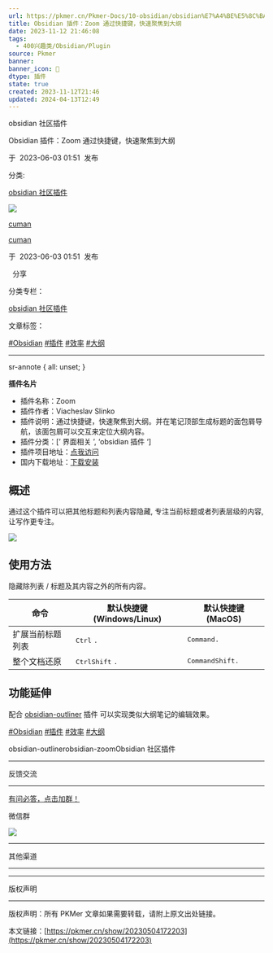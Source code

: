 ```yaml
---
url: https://pkmer.cn/Pkmer-Docs/10-obsidian/obsidian%E7%A4%BE%E5%8C%BA%E6%8F%92%E4%BB%B6/obsidian-zoom/
title: Obsidian 插件：Zoom 通过快捷键，快速聚焦到大纲
date: 2023-11-12 21:46:08
tags:
  - 400兴趣类/Obsidian/Plugin
source: Pkmer
banner: 
banner_icon: 🔖
dtype: 插件
state: true
created: 2023-11-12T21:46
updated: 2024-04-13T12:49
---
```

obsidian 社区插件

Obsidian 插件：Zoom 通过快捷键，快速聚焦到大纲

于  2023-06-03 01:51  发布

分类:

[obsidian 社区插件](https://pkmer.cn/Pkmer-Docs/10-obsidian/obsidian%E7%A4%BE%E5%8C%BA%E6%8F%92%E4%BB%B6/obsidian%E7%A4%BE%E5%8C%BA%E6%8F%92%E4%BB%B6)

![](https://cdn.pkmer.cn/covers/cumany.jpeg!nomark)

[cuman](https://pkmer.cn/authors/cuman)

[cuman](https://pkmer.cn/authors/cuman)

于  2023-06-03 01:51  发布

  分享

分类专栏：

[obsidian 社区插件](https://pkmer.cn/Pkmer-Docs/10-obsidian/obsidian%E7%A4%BE%E5%8C%BA%E6%8F%92%E4%BB%B6/obsidian%E7%A4%BE%E5%8C%BA%E6%8F%92%E4%BB%B6)

文章标签：

[#Obsidian](https://pkmer.cn/tags/obsidian) [#插件](https://pkmer.cn/tags/%E6%8F%92%E4%BB%B6) [#效率](https://pkmer.cn/tags/%E6%95%88%E7%8E%87) [#大纲](https://pkmer.cn/tags/%E5%A4%A7%E7%BA%B2)

* * *

sr-annote { all: unset; }

**插件名片**

*   插件名称：Zoom
*   插件作者：Viacheslav Slinko
*   插件说明：通过快捷键，快速聚焦到大纲。并在笔记顶部生成标题的面包屑导航，该面包屑可以交互来定位大纲内容。
*   插件分类：[’ 界面相关 ’, ‘obsidian 插件 ‘]
*   插件项目地址：[点我访问](https://github.com/vslinko/obsidian-zoom)
*   国内下载地址：[下载安装](https://pkmer.cn/products/plugin/pluginMarket/?obsidian-zoom)

## 概述

通过这个插件可以把其他标题和列表内容隐藏, 专注当前标题或者列表层级的内容, 让写作更专注。

![](https://cdn.pkmer.cn/images/202305041724055.gif!pkmer)

## 使用方法

隐藏除列表 / 标题及其内容之外的所有内容。

<table><thead><tr><th>命令</th><th>默认快捷键 (Windows/Linux)</th><th>默认快捷键 (MacOS)</th></tr></thead><tbody><tr><td>扩展当前标题列表</td><td><kbd>Ctrl</kbd> <kbd>.</kbd></td><td><kbd>Command</kbd><kbd>.</kbd></td></tr><tr><td>整个文档还原</td><td><kbd>Ctrl</kbd><kbd>Shift</kbd> <kbd>.</kbd></td><td><kbd>Command</kbd><kbd>Shift</kbd><kbd>.</kbd></td></tr></tbody></table>

## 功能延伸

配合 [obsidian-outliner](https://pkmer.cn/Pkmer-Docs/10-obsidian/obsidian%E7%A4%BE%E5%8C%BA%E6%8F%92%E4%BB%B6/obsidian-outliner) 插件 可以实现类似大纲笔记的编辑效果。

[#Obsidian](https://pkmer.cn/tags/obsidian) [#插件](https://pkmer.cn/tags/%E6%8F%92%E4%BB%B6) [#效率](https://pkmer.cn/tags/%E6%95%88%E7%8E%87) [#大纲](https://pkmer.cn/tags/%E5%A4%A7%E7%BA%B2)

obsidian-outlinerobsidian-zoomObsidian 社区插件

* * *

反馈交流

* * *

[有问必答，点击加群！](http://qm.qq.com/cgi-bin/qm/qr?_wv=1027&k=9SQlwaHi_PlWLoQq9Vu6BnGRmfGbmSPz&authKey=knraTnnD8fKa17GO6Yz3z4GFem2Y2DmR9Ep5DiZE67CCDrYbNYer8AWkDIJJQmfW&noverify=0&group_code=825255377)

微信群

![](https://cdn.pkmer.cn/images/wechatqrcode.png!nomark)

* * *

其他渠道

* * *

* * *

版权声明

* * *

版权声明：所有 PKMer 文章如果需要转载，请附上原文出处链接。

本文链接：[https://pkmer.cn/show/20230504172203](https://pkmer.cn/show/20230504172203)